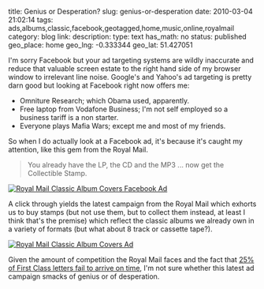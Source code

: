 title: Genius or Desperation?
slug: genius-or-desperation
date: 2010-03-04 21:02:14
tags: ads,albums,classic,facebook,geotagged,home,music,online,royalmail
category: blog
link: 
description: 
type: text
has_math: no
status: published
geo_place: home
geo_lng: -0.333344
geo_lat: 51.427051

I'm sorry Facebook but your ad targeting systems are wildly inaccurate and reduce that valuable screen estate to the right hand side of my browser window to irrelevant line noise. Google's and Yahoo's ad targeting is pretty darn good but looking at Facebook right now offers me:


* Omniture Research; which Obama used, apparently.
* Free laptop from Vodafone Business; I'm not self employed so a business tariff is a non starter.
* Everyone plays Mafia Wars; except me and most of my friends.

<!-- TEASER_END -->

So when I do actually look at a Facebook ad, it's because it's caught my attention, like this gem from the Royal Mail.

> You already have the LP, the CD and the MP3 ... now get the Collectible Stamp.


[![Royal Mail Classic Album Covers Facebook Ad](https://farm3.static.flickr.com/2757/4407239806_929a437036.jpg)](https://www.flickr.com/photos/vicchi/4407239806/ "Royal Mail Classic Album Covers Facebook Ad")

A click through yields the latest campaign from the Royal Mail which exhorts us to buy stamps (but not use them, but to collect them instead, at least I think that's the premise) which reflect the classic albums we already own in a variety of formats (but what about 8 track or cassette tape?).

[![Royal Mail Classic Album Covers Ad](https://farm5.static.flickr.com/4019/4407239662_0b3c9ea676.jpg)](https://www.flickr.com/photos/vicchi/4407239662/ "Royal Mail Classic Album Covers Ad")

Given the amount of competition the Royal Mail faces and the fact that [25% of First Class letters fail to arrive on time](https://www.dailymail.co.uk/news/article-1254101/Royal-Mail-misery-One-class-letters-fails-arrive-time-say-devastating-figures.html "https://www.dailymail.co.uk/news/article-1254101/Royal-Mail-misery-One-class-letters-fails-arrive-time-say-devastating-figures.html"), I'm not sure whether this latest ad campaign smacks of genius or of desperation.



